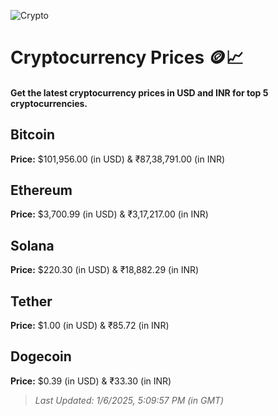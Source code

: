 
![Crypto](https://www.techguide.com.au/wp-content/uploads/2020/11/crypto3.jpeg)

# Cryptocurrency Prices 🪙📈

#### Get the latest cryptocurrency prices in USD and INR for top 5 cryptocurrencies.

## Bitcoin

**Price:** $101,956.00 (in USD) & ₹87,38,791.00 (in INR)

## Ethereum

**Price:** $3,700.99 (in USD) & ₹3,17,217.00 (in INR)

## Solana

**Price:** $220.30 (in USD) & ₹18,882.29 (in INR)

## Tether

**Price:** $1.00 (in USD) & ₹85.72 (in INR)

## Dogecoin

**Price:** $0.39 (in USD) & ₹33.30 (in INR)

> _Last Updated: 1/6/2025, 5:09:57 PM (in GMT)_
